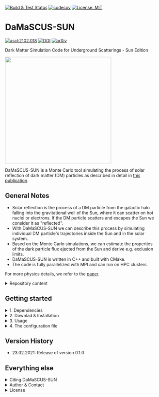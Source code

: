 [![Build & Test Status](https://github.com/temken/DaMaSCUS-SUN/workflows/Build%20&%20Tests/badge.svg)](https://github.com/temken/DaMaSCUS-SUN/actions)
[![codecov](https://codecov.io/gh/temken/DaMaSCUS-SUN/branch/main/graph/badge.svg)](https://codecov.io/gh/temken/DaMaSCUS-SUN)
[![License: MIT](https://img.shields.io/badge/License-MIT-blue.svg)](https://opensource.org/licenses/MIT)

# DaMaSCUS-SUN

<a href="https://ascl.net/2102.018"><img src="https://img.shields.io/badge/ascl-2102.018-blue.svg?colorB=262255" alt="ascl:2102.018" /></a>
[![DOI](https://zenodo.org/badge/263334878.svg)](https://zenodo.org/badge/latestdoi/263334878)
[![arXiv](https://img.shields.io/badge/arXiv-2102.12483-B31B1B.svg)](https://arxiv.org/abs/2102.12483)

Dark Matter Simulation Code for Underground Scatterings - Sun Edition

<img width="350" src="https://user-images.githubusercontent.com/29034913/108851182-73c1b500-75e4-11eb-94fd-11b93a3af0ae.png">

DaMaSCUS-SUN is a Monte Carlo tool simulating the process of solar reflection of dark matter (DM) particles as described in detail in [this publication](https://arxiv.org/abs/2102.12483).

## General Notes

- Solar reflection is the process of a DM particle from the galactic halo falling into the gravitational well of the Sun, where it can scatter on hot nuclei or electrons. If the DM particle scatters and escapes the Sun we consider it as "reflected".
- With DaMaSCUS-SUN we can describe this process by simulating individual DM particle's trajectories inside the Sun and in the solar system.
- Based on the Monte Carlo simulations, we can estimate the properties of the dark particle flux ejected from the Sun and derive e.g. exclusion limits.
- DaMaSCUS-SUN is written in C++ and built with CMake.
- The code is fully parallelized with MPI and can run on HPC clusters.

For more physics details, we refer to the [paper](https://arxiv.org/abs/2102.12483).

<details><summary>Repository content</summary>
<p>

The included folders are:

- *bin/*: This folder contains the executable after successful installation together with the configuration files.
- *data/*: Contains additional data necessary for the simulations, e.g. the solar model tables.
- *external/*: This folder will only be created and filled during the build with CMake and will contain the [obscura](https://github.com/temken/obscura) library necessary for all direct detection computations.
- *include/*: All header files of DaMaSCUS-SUN can be found here.
- *results/*: Each run of DaMaSCUS-SUN generates result files in a dedicated sub-folder named after the run's simulation ID string, which is specified in the configuration file.
- *src/*: Here you find the source code of DaMaSCUS-SUN.
- *tests/*: All code and executable files of the unit tests are stored here.

</p>
</details>

## Getting started

<details><summary>1. Dependencies</summary>
<p>

Before we can install DaMaSCUS-SUN, we need to make sure that a few dependencies are taken care of.

- [CMake](https://cmake.org/): DaMaSCUS-SUN as well as the libraries libphysica and obscura are built with CMake.
- [boost](https://www.boost.org/): For numerical integration (used by libphysica).
- [libconfig](https://github.com/hyperrealm/libconfig): For the configuration files, DaMaSCUS-SUN uses the libconfig library (required version at least 1.6). 
- [libphysica](https://github.com/temken/libphysica): Automatically downloaded to */external/obscura/external/*, compiled, and linked by CMake.
- [obscura](https://github.com/temken/obscura): Automatically downloaded to */external/*, compiled, and linked by CMake.
- [open MPI](https://www.open-mpi.org/): For the parallelization DaMaSCUS-SUN uses the open Message Passing Interface (MPI). Open MPI can be installed on Macs using [homebrew](https://brew.sh/):


<details><summary>Installation of boost</summary>
<p>

```
>brew install boost
```

or alternatively with APT:

```
>sudo apt-get install libboost-all-dev
```

</p>
</details>

<details><summary>Installation of libconfig</summary>
<p>
It is no-longer strictly necessary to install libconfig. During the build of *libphysica*, CMake will download and build *libconfig* in libphysica/external/ if it cannot find an installation. It still makes sense to install it in most cases.

On Macs, *libconfig* can be on installed using [homebrew](https://brew.sh/)

```
>brew install libconfig
```

or using APT on Linux machines

```
>sudo apt-get update -y
>sudo apt-get install -y libconfig++-dev
```

Alternatively, it can be built from the source files via

```
>wget https://hyperrealm.github.io/libconfig/dist/libconfig-1.7.2.tar.gz
>tar -xvzf libconfig-1.7.2.tar.gz
>pushd libconfig-1.7.2
>./configure
>make
>sudo make install
>popd
```

</p>
</details>

<details><summary>Installation of open MPI</summary>
<p>

```
>brew install open-mpi
```

or alternatively with APT:

```
>sudo apt-get install openmpi-bin libopenmpi-dev
```

</p>
</details>

</p>
</details>

<details><summary>2. Downlad & Installation</summary>
<p>
The DaMaSCUS-SUN source code can be downloaded by cloning this git repository:

```
>git clone https://github.com/temken/DaMaSCUS-SUN.git 
>cd DaMaSCUS-SUN
```

The code is compiled and the executable is created using CMake.

```
>cmake -E make_directory build
>cd build
>cmake -DCMAKE_BUILD_TYPE=Release -DCODE_COVERAGE=OFF ..
>cmake --build . --config Release
>cmake --install .
```

If everything worked well, there should be the executable *DaMaSCUS-SUN* in the */bin/* folder.

</p>
</details>

<details><summary>3. Usage</summary>
<p>
Once DaMaSCUS-SUN is installed, it can run by running the following command from the */bin/* folder:

```
>mpirun -n N DaMaSCUS-SUN config.cfg
```

Here *N* must be specified to the number of MPI processes. 

```
>mpirun -n N DaMaSCUS-SUN config.cfg                                                                                                                                                                                                                        1 ↵  
[Started on Wed Feb 24 13:19:23 2021]
DaMaSCUS-SUN-0.1.0	git:main/757a821
  ___       __  __      ___  ___ _   _ ___     ___ _   _ _  _
 |   \ __ _|  \/  |__ _/ __|/ __| | | / __|___/ __| | | | \| |
 | |) / _` | |\/| / _` \__ \ (__| |_| \__ \___\__ \ |_| | .` |
 |___/\__,_|_|  |_\__,_|___/\___|\___/|___/   |___/\___/|_|\_|
                               developed by Timon Emken (2020)

MPI processes:	N

##############################################################
Summary of obscura configuration

Config file:	config.cfg
ID:		identifier

----------------------------------------
DM particle summary:
	Mass:			1 MeV
	Spin:			0.5
	Low mass:		[x]
...
```

But before running DaMaSCUS-SUN, the user has to specify the scenario to be simulated by DaMaSCUS-SUN by setting a number of input parameters in the configuration file *config.cfg*.

</p>
</details>


<details><summary>4. The configuration file</summary>
<p>

In the configuration file, the user decides what scenario of solar reflection to simulate with DaMaSCUS-SUN.
A number of parameters need to be specified and they are described here.


| Note, that the handling of the input files by libconfig is sensitive to the data type. For example, a DM mass of 1 GeV has to be set as "1.0", **not** "1". |
| ----------------------------------------------------------------------------------------------------------------------------------------------------------- |

1. First of all, it makes sense to give the simulation run a unique ID. All results will be saved under */results/identifier/*.

```
//DaMaSCUS-SUN - Configuration File

//ID
	ID		=	"identifier";
```

2. Next we need to decide if we run a single parameter point, or scan a grid of parameters to find detection exclusion limits. In either case, we need to specify the minimal number of data points to be generated by DaMaSCUS-SUN.

```
//Run mode
	run_mode = "Parameter point";	//Options: "Parameter scan" or "Parameter point"

	sample_size 		=	100;
	interpolation_points	=	1000;	//The scattering rate is interpolated on a NxN grid to speed up the simulations.
						//Recommended value: 1000
						//Set to 0 to run without interpolation.
```

3. If we run a parameter scan and compute exclusion limits, we need to specify the parameter grid.

```
//Options for "Parameter point"
	isoreflection_rings 		=	3;

// Options for "Parameter scan"
	compute_halo_constraints	= 	true;
	perform_full_scan		=	false;	//Full scan or STA contour tracing
	
	constraints_certainty		=	0.95;	//Certainty level
	
	constraints_mass_min		=	2.0e-6;	//in GeV										
	constraints_mass_max		=	1.0e-3;	//in GeV
	constraints_masses		=	5;

	cross_section_min 		=	1.0e-37;// in cm*cm
	cross_section_max 		=	1.0e-32;// in cm*cm	
	cross_sections			=	5;

```

4. The next block determines the DM particle properties. In the case of a "Parameter point" run, we need to set the DM mass and cross sections.

```
//Dark matter particle
	DM_mass		  		=	0.001;	// in GeV
	DM_spin		  		=	0.5;
	DM_fraction			=	1.0;	// the DM particle's fractional abundance (set to 1.0 for 100%)
	DM_light			=	true;	// Options: true or false. low mass mode

	DM_interaction			=	"SI";	// Options: "SI", "SD", or "DP"

	DM_isospin_conserved		=	true;   // only relevant for SI and SD
	DM_relative_couplings		=	(1.0, 0.0); //relation between proton (left) and neutron (right) couplings (only relevant if 'DM_isospin_conserved' is false.)
	DM_cross_section_nucleon	=	1.0e-80;    //in cm^2
	DM_cross_section_electron	=	1.0e-35;    //in cm^2 (only relevant for SI and SD)
	DM_form_factor			=	"Contact";	// Options: "Contact", "Electric-Dipole", "Long-Range", "General" (only relevant for SI and DP)
	DM_mediator_mass		=	0.0;	// in MeV (only relevant if 'DM_form_factor' is "General")

```

5. For the direct detection experiment, we can either choose one of the pre-defined experimental analyses or define an experiment ourselves.

```
//Dark matter detection experiment
	DD_experiment	=	"SENSEI@MINOS";	//Options for nuclear recoils: "Nuclear recoil", "DAMIC-2012", "XENON1T-2017", "CRESST-II","CRESST-III", "CRESST-surface"
 										//Options for electron recoils: "Semiconductor","protoSENSEI@MINOS","protoSENSEI@surface", "SENSEI@MINOS", "CDMS-HVeV", "Ionization", "XENON10-S2", "XENON100-S2", "XENON1T-S2", "DarkSide-50-S2"

	//Options for user-defined experiments ("Nuclear recoil", "Ionization", and "Semiconductor")
	//General
	DD_exposure 		=	300.0;	//in kg years
	DD_efficiency 		=	1.0;	//flat efficiency
	DD_observed_events 	=	0;	//observed signal events
	DD_expected_background 	=	0.0;	//expected background events

	//Specific options for "Nuclear recoil"
	DD_targets_nuclear	=	(
					(4.0, 8),
					(1.0, 20),
					(1.0, 74)
					);	// Nuclear targets defined by atom ratio/abundances and Z
	DD_threshold_nuclear	=	0.1;	//in keV
	DD_Emax_nuclear		=	40.0;	//in keV
	DD_energy_resolution	=	0.0;	//in keV
	
	//Specific options for Ionization and Semiconductor:
	DD_target_electron	=	"Xe";	//Options for Ionization: 	Xe, Ar
			    	//Options for Semiconductor:	Si, Ge
	DD_threshold_electron	=	4; //In number of electrons or electron hole pairs.
```

6. The initial conditons of our simulations are sampled from the DM halo model, which is determined by the following parameters.

```
//Dark matter distribution
	DM_distribution     =	"SHM";  //Options: "SHM"
	DM_local_density    =	0.4;	//in GeV / cm^3
	
	//Options for "SHM"
	SHM_v0		=	220.0;			//in km/sec
	SHM_vObserver	=	(11.1, 232.2, 7.3);	//in km/sec
	SHM_vEscape	=	544.0;			//in km/sec

```

</p>
</details>

## Version History

- 23.02.2021: Release of version 0.1.0

## Everything else

<details><summary>Citing DaMaSCUS-SUN</summary>
<p>

If you decide to use this code, please cite the latest archived version,

> Emken, T., 2021, Dark Matter Simulation Code for Underground Scatterings - Sun Edition (DaMaSCUS-SUN) [Code, v0.1.1], Astrophysics Source Code Library, record [[ascl:2102.018]](https://ascl.net/2102.018), [[DOI:10.5281/zenodo.5957388]](https://doi.org/10.5281/zenodo.5957388)

Bibtex entry:

```
@software{DaMaSCUSsun,
  author = {Emken, Timon},
  title = {{Dark Matter Simulation Code for Underground Scatterings - Sun Edition~(DaMaSCUS-SUN) [Code, v0.1.1]}},
  year         = {2021},
  publisher    = {Zenodo},
  version      = {v0.1.1},
  doi          = {DOI:10.5281/zenodo.5957388},
  url          = {https://doi.org/10.5281/zenodo.5957388},
  howpublished={Astrophysics Source Code Library record \href{https://ascl.net/2102.018}{[ascl:2102.018]}. The code can be found under \url{https://github.com/temken/damascus-sun}. Version 0.1.1 is archived as \href{https://doi.org/10.5281/zenodo.5957388}{DOI:10.5281/zenodo.5957388}}
}
```

As well as the original publications,

> Emken, T. , 2021,  **Solar reflection of light dark matter with heavy mediators**, [Phys.Rev.D 105 (2022) 6, 063020](https://journals.aps.org/prd/abstract/10.1103/PhysRevD.105.063020), [[arXiv:2102.12483]](https://arxiv.org/abs/2102.12483).

Bibtex entry:

```
@article{Emken:2021lgc,
    author = "Emken, Timon",
    title = "{Solar reflection of light dark matter with heavy mediators}",
    eprint = "2102.12483",
    archivePrefix = "arXiv",
    primaryClass = "hep-ph",
    doi = "10.1103/PhysRevD.105.063020",
    journal = "Phys. Rev. D",
    volume = "105",
    number = "6",
    pages = "063020",
    year = "2022"
}
```

</p>
</details>

<details><summary>Author & Contact</summary>
<p>

The author of DaMaSCUS-SUN is Timon Emken.

For questions, bug reports or other suggestions please contact Timon Emken ([timon.emken@fysik.su.se](mailto:timon.emken@fysik.su.se)).
</p>
</details>

<details><summary>License</summary>
<p>

This project is licensed under the MIT License - see the LICENSE file.

</p>
</details>